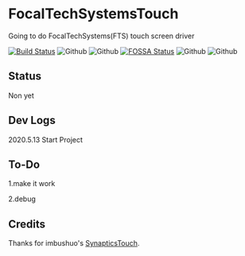 # FocalTechSystemsTouch
Going to do FocalTechSystems(FTS) touch screen driver

[![Build Status](https://dev.azure.com/nekokecore/FocalTechSystemsTouch/_apis/build/status/nekokecore.FocalTechSystemsTouch?branchName=master)](https://dev.azure.com/nekokecore/FocalTechSystemsTouch/_build/latest?definitionId=1&branchName=master)
![Github](https://img.shields.io/github/last-commit/NekokeCore/FocalTechSystemsTouch)
![Github](https://img.shields.io/github/issues/NekokeCore/FocalTechSystemsTouch)
[![FOSSA Status](https://app.fossa.com/api/projects/git%2Bgithub.com%2FNekokeCore%2FFocalTechSystemsTouch.svg?type=shield)](https://app.fossa.com/projects/git%2Bgithub.com%2FNekokeCore%2FFocalTechSystemsTouch?ref=badge_shield)
![Github](https://img.shields.io/github/downloads/NekokeCore/FocalTechSystemsTouch/total)
![Github](https://img.shields.io/github/v/release/NekokeCore/FocalTechSystemsTouch?include_prereleases)

## Status 
 Non yet

## Dev Logs
2020.5.13 Start Project

## To-Do
1.make it work

2.debug

## Credits
Thanks for imbushuo's [SynapticsTouch](https://github.com/imbushuo/SynapticsTouch).